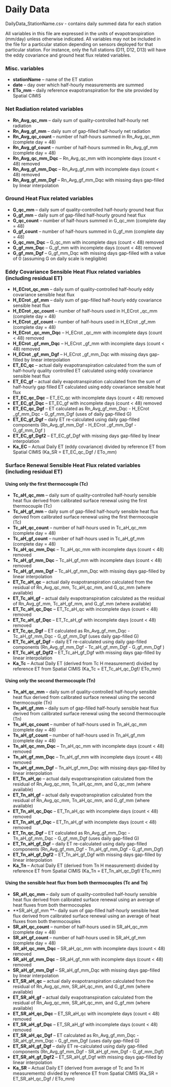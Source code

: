 # Daily Data


DailyData_StationName.csv  - contains daily summed data for each station

All variables in this file are expressed in the units of evapotranspiration (mm/day) unless otherwise indicated. All variables may not be included in the file for a particular station depending on sensors deployed for that particular station. For instance, only the full stations (D11, D12, D13) will have the eddy covariance and ground heat flux related variables.

### Misc. variables

* **stationName** – name of the ET station
*	**date** – day over which half-hourly measurements are summed
*	**ETo_mm** – daily reference evapotranspiration for the site provided by Spatial CIMIS

### Net Radiation related variables

*	**Rn_Avg_qc_mm** – daily sum of quality-controlled half-hourly net radiation
*	**Rn_Avg_gf_mm** – daily sum of gap-filled half-hourly net radiation
*	**Rn_Avg_qc_count** – number of half-hours summed in Rn_Avg_qc_mm (complete day = 48)
*	**Rn_Avg_gf_count** – number of half-hours summed in Rn_Avg_gf_mm (complete day = 48)
*	**Rn_Avg_qc_mm_Dqc** – Rn_Avg_qc_mm with incomplete days (count < 48) removed
*	**Rn_Avg_gf_mm_Dqc** – Rn_Avg_gf_mm with incomplete days (count < 48) removed
*	**Rn_Avg_gf_mm_Dgf** – Rn_Avg_gf_mm_Dqc with missing days gap-filled by linear interpolation

### Ground Heat Flux related variables

*	**G_qc_mm** – daily sum of quality-controlled half-hourly ground heat flux
*	**G_gf_mm** – daily sum of gap-filled half-hourly ground heat flux
*	**G_qc_count** – number of half-hours summed in G_qc_mm (complete day = 48)
*	**G_gf_count** – number of half-hours summed in G_gf_mm (complete day = 48)
*	**G_qc_mm_Dqc** – G_qc_mm with incomplete days (count < 48) removed
*	**G_gf_mm_Dqc** – G_gf_mm with incomplete days (count < 48) removed
*	**G_gf_mm_Dgf** – G_gf_mm_Dqc with missing days gap-filled with a value of 0 (assuming G on daily scale is negligible)

### Eddy Covariance Sensible Heat Flux related variables (including residual ET)

*	**H_ECrot_qc_mm** – daily sum of quality-controlled half-hourly eddy covariance sensible heat flux 
*	**H_ECrot _gf_mm** – daily sum of gap-filled half-hourly eddy covariance sensible heat flux
*	**H_ECrot _qc_count** – number of half-hours used in H_ECrot _qc_mm (complete day = 48)
*	**H_ECrot _gf_count** – number of half-hours used in H_ECrot _gf_mm (complete day = 48)
*	**H_ECrot _qc_mm_Dqc** – H_ECrot _qc_mm with incomplete days (count < 48) removed
*	**H_ECrot _gf_mm_Dqc** – H_ECrot _gf_mm with incomplete days (count < 48) removed 
*	**H_ECrot _gf_mm_Dgf** – H_ECrot _gf_mm_Dqc  with missing days gap-filled by linear interpolation
*	**ET_EC_qc** – actual daily evapotranspiration calculated from the sum of half-hourly quality controlled  ET calculated using eddy covariance sensible heat flux
*	**ET_EC_gf** –  actual daily evapotranspiration calculated from the sum of half-hourly gap filled  ET calculated using eddy covariance sensible heat flux
*	**ET_EC_qc_Dqc** – ET_EC_qc with incomplete days (count < 48) removed
*	**ET_EC_gf_Dqc** – ET_EC_gf with incomplete days (count < 48) removed
*	**ET_EC_qc_Dgf** – ET calculated as  Rn_Avg_gf_mm_Dqc - H_ECrot _gf_mm_Dqc - G_gf_mm_Dgf (uses of daily gap-filled G)
*	**ET_EC_gf_Dgf** – daily ET re-calculated using daily gap-filled components (Rn_Avg_gf_mm_Dgf  - H_ECrot _gf_mm_Dgf - G_gf_mm_Dgf ) 
*	**ET_EC_gf_Dgf2** – ET_EC_gf_Dgf with missing days gap-filled by linear interpolation
*	**Ka_EC** – Actual Daily ET (eddy covariance) divided by reference ET from Spatial CIMIS (Ka_SR =   ET_EC_qc_Dgf / ETo_mm) 


### Surface Renewal Sensible Heat Flux related variables (including residual ET)

#### Using only the first thermocouple (Tc)
*	**Tc_aH_qc_mm** – daily sum of quality-controlled half-hourly sensible heat flux derived from calibrated surface renewal using the first thermocouple (Tc)
*	**Tc_aH_gf_mm** – daily sum of gap-filled half-hourly sensible heat flux derived from calibrated surface renewal using the first thermocouple (Tc)
*	**Tc_aH_qc_count** – number of half-hours used in Tc_aH_qc_mm (complete day = 48)
*	**Tc_aH_gf_count** – number of half-hours used in Tc_aH_gf_mm (complete day = 48)
*	**Tc_aH_qc_mm_Dqc** – Tc_aH_qc_mm with incomplete days (count < 48) removed
*	**Tc_aH_gf_mm_Dqc** – Tc_aH_gf_mm with incomplete days (count < 48) removed 
*	**Tc_aH_gf_mm_Dgf** – Tc_aH_gf_mm_Dqc  with missing days gap-filled by linear interpolation
*	**ET_Tc_aH_qc** – actual daily evapotranspiration calculated from the residual of Rn_Avg_qc_mm, Tc_aH_qc_mm, and G_qc_mm (where available)
*	**ET_Tc_aH_gf** –  actual daily evapotranspiration calculated as the residual of Rn_Avg_gf_mm, Tc_aH_gf_mm, and G_gf_mm (where available)
*	**ET_Tc_aH_qc_Dqc** – ET_Tc_aH_qc with incomplete days (count < 48) removed
*	**ET_Tc_aH_gf_Dqc** – ET_Tc_aH_gf with incomplete days (count < 48) removed
*	**ET_Tc_qc_Dgf** – ET calculated as  Rn_Avg_gf_mm_Dqc - Tc_aH_gf_mm_Dqc - G_gf_mm_Dgf (uses daily gap-filled G)
*	**ET_Tc_aH_gf_Dgf** – daily ET re-calculated using daily gap-filled components (Rn_Avg_gf_mm_Dgf  - Tc_aH_gf_mm_Dgf - G_gf_mm_Dgf ) 
*	**ET_Tc_aH_gf_Dgf2** – ET_Tc_aH_gf_Dgf with missing days gap-filled by linear interpolation
*	**Ka_Tc** – Actual Daily ET (derived from Tc H measurement) divided by reference ET from Spatial CIMIS (Ka_Tc =   ET_Tc_aH_qc_Dgf/ ETo_mm) 

#### Using only the second thermocouple (Tn)

*	**Tn_aH_qc_mm** – daily sum of quality-controlled half-hourly sensible heat flux derived from calibrated surface renewal using the second thermocouple (Tn)
*	**Tn_aH_gf_mm** – daily sum of gap-filled half-hourly sensible heat flux derived from calibrated surface renewal using the second thermocouple (Tn)
*	**Tn_aH_qc_count** – number of half-hours used in Tn_aH_qc_mm (complete day = 48)
*	**Tn_aH_gf_count** – number of half-hours used in Tn_aH_gf_mm (complete day = 48)
*	**Tn_aH_qc_mm_Dqc** – Tn_aH_qc_mm with incomplete days (count < 48) removed
*	**Tn_aH_gf_mm_Dqc** – Tn_aH_gf_mm with incomplete days (count < 48) removed 
*	**Tn_aH_gf_mm_Dgf** – Tn_aH_gf_mm_Dqc  with missing days gap-filled by linear interpolation
*	**ET_Tn_aH_qc** – actual daily evapotranspiration calculated from the residual of Rn_Avg_qc_mm, Tn_aH_qc_mm, and G_qc_mm (where available)
*	**ET_Tn_aH_gf** –  actual daily evapotranspiration calculated from the residual of Rn_Avg_qc_mm, Tn_aH_qc_mm, and G_gf_mm (where available)
*	**ET_Tn_aH_qc_Dqc** – ET_Tn_aH_qc with incomplete days (count < 48) removed
*	**ET_Tn_aH_gf_Dqc** – ET_Tn_aH_gf with incomplete days (count < 48) removed
*	**ET_Tn_qc_Dgf** – ET calculated as  Rn_Avg_gf_mm_Dqc - Tn_aH_gf_mm_Dqc - G_gf_mm_Dgf (uses daily gap-filled G)
*	**ET_Tn_aH_gf_Dgf** – daily ET re-calculated using daily gap-filled components (Rn_Avg_gf_mm_Dgf  - Tn_aH_gf_mm_Dgf - G_gf_mm_Dgf) 
*	**ET_Tn_aH_gf_Dgf2** – ET_Tn_aH_gf_Dgf with missing days gap-filled by linear interpolation
*	**Ka_Tn** – Actual Daily ET (derived from Tn H measurement) divided by reference ET from Spatial CIMIS (Ka_Tn =   ET_Tn_aH_qc_Dgf/ ETo_mm) 

#### Using the sensible heat flux from both thermocouples (Tc and Tn)

*	**SR_aH_qc_mm** – daily sum of quality-controlled half-hourly sensible heat flux derived from calibrated surface renewal using an average of heat fluxes from both thermocouples
*	**SR_aH_gf_mm **– daily sum of gap-filled half-hourly sensible heat flux derived from calibrated surface renewal using an average of heat fluxes from both thermocouples
*	**SR_aH_qc_count** – number of half-hours used in SR_aH_qc_mm (complete day = 48)
*	**SR_aH_gf_count** – number of half-hours used in SR_aH_gf_mm (complete day = 48)
*	**SR_aH_qc_mm_Dqc** – SR_aH_qc_mm with incomplete days (count < 48) removed
*	**SR_aH_gf_mm_Dqc** – SR_aH_gf_mm with incomplete days (count < 48) removed 
*	**SR_aH_gf_mm_Dgf** – SR_aH_gf_mm_Dqc  with missing days gap-filled by linear interpolation
*	**ET_SR_aH_qc** – actual daily evapotranspiration calculated from the residual of Rn_Avg_qc_mm, SR_aH_qc_mm, and G_gf_mm (where available)
*	**ET_SR_aH_gf** –  actual daily evapotranspiration calculated from the residual of Rn_Avg_qc_mm, SR_aH_qc_mm, and G_gf_mm (where available)
*	**ET_SR_aH_qc_Dqc** – ET_SR_aH_qc with incomplete days (count < 48) removed
*	**ET_SR_aH_gf_Dqc** – ET_SR_aH_gf with incomplete days (count < 48) removed
*	**ET_SR_aH_qc_Dgf** – ET calculated as  Rn_Avg_gf_mm_Dqc - SR_aH_gf_mm_Dqc - G_gf_mm_Dgf (uses daily gap-filled G)
*	**ET_SR_aH_gf_Dgf** – daily ET re-calculated using daily gap-filled components (Rn_Avg_gf_mm_Dgf  - SR_aH_gf_mm_Dgf - G_gf_mm_Dgf) 
*	**ET_SR_aH_gf_Dgf2** – ET_SR_aH_gf_Dgf with missing days gap-filled by linear interpolation
*	**Ka_SR** – Actual Daily ET (derived from average of Tc and Tn  H measurements) divided by reference ET from Spatial CIMIS (Ka_SR =   ET_SR_aH_qc_Dgf / ETo_mm) 

 
















